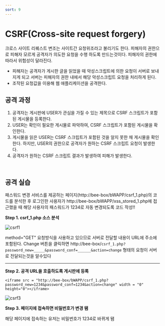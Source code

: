 ```yaml
---
sort: 9
---
```


# CSRF(Cross-site request forgery)

크로스 사이트 리퀘스트 변조는 사이트간 요청위조라고 불리기도 한다. 피해자의 권한으로 피해자 모르게 공격자가 의도한 요청을 수행 하도록 만드는것이다. 피해자의 권한에 따라서 위험성이 달라진다.

- 피해자는 공격자가 게시한 글을 읽었을 때 악성스크립트에 의한 요청이 서버로 보내지게 되고 서버는 피해자의 권한 내에서 해당 악성스크립트 요청을 처리하게 된다.
- 조작된 요청값을 이용해 웹 애플리케이션을 공격한다.

## 공격 과정

1. 공격자는 게시판에 USER가 관심을 가질 수 있는 제목으로 CSRF 스크립트가 포함된 게시물을 등록한다.
2. USER는 확인이 필요한 게시물로 파악하여, CSRF 스크립트가 포함된 게시물을 확인한다.
3. 게시물을 읽은 USER는 CSRF 스크립트가 포함된 것을 알지 못한 채 게시물을 확인한다. 하지만, USER의 권한으로 공격자가 원하는 CSRF 스크립트 요청이 발생한다.
4. 공격자가 원하는 CSRF 스크립트 결과가 발생하여 피해가 발생한다.

<br>

## 공격 실습

패스워드 변경 서비스를 제공하는 페이지(http://bee-box/bWAPP/csrf_1.php)의 코드를 분석한 후 로그인한 사용자가 http://bee-box/bWAPP/xss_stored_1.php에 접근했을 때 해당 사용자의 패스워드가 1234로 자동 변경되도록 코드 작성!!

**Step 1. csrf_1.php 소스 분석**

![csrf1](https://user-images.githubusercontent.com/76420201/107189246-675a2b80-6a2c-11eb-9706-b5aa5b3331a8.jpg)

method="GET" 요청방식을 사용하고 있으므로 서버로 전달할 내용이 URL에 주소에 포함된다. Change 버튼을 클릭하면 http://bee-box/`csrf_1.php?password_new=_____&password_conf=______&action=change` 형태의 요청이 서버로 전달되는것을 알수있다

---

**Step 2. 공격 URL을 호출하도록 게시판에 등록**

`<iframe src = "http://bee-box/bWAPP/csrf_1.php?password_new=1234&password_conf=1234&action=change" width = "0" height="0"></iframe>`

![csrf3](https://user-images.githubusercontent.com/76420201/107192095-865abc80-6a30-11eb-9ae8-ccd76bf8192e.jpg)


**Step 3. 페이지에 접속하면 비밀번호가 변경 됌**

해당 페이지에 접속하는 유저는 비밀번호가 1234로 바뀌게 됌